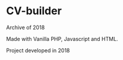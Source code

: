 # CV-builder
Archive of 2018

Made with Vanilla PHP, Javascript and HTML.

Project developed in 2018
